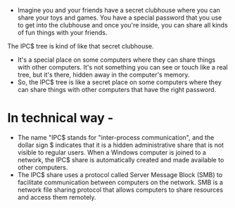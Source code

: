 - Imagine you and your friends have a secret clubhouse where you can share your toys and games. You have a special password that you use to get into the clubhouse and once you're inside, you can share all kinds of fun things with your friends.

The IPC$ tree is kind of like that secret clubhouse.
- It's a special place on some computers where they can share things with other computers. It's not something you can see or touch like a real tree, but it's there, hidden away in the computer's memory.
- So, the IPC$ tree is like a secret place on some computers where they can share things with other computers that have the right password.
# In technical way - 
- The name "IPC$ stands for "inter-process communication", and the dollar sign $ indicates that it is a hidden administrative share that is not visible to regular users. When a Windows computer is joined to a network, the IPC$ share is automatically created and made available to other computers.
- The IPC$ share uses a protocol called Server Message Block (SMB) to facilitate communication between computers on the network. SMB is a network file sharing protocol that allows computers to share resources and access them remotely.